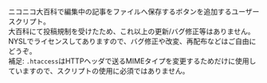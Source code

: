 ニコニコ大百科で編集中の記事をファイルへ保存するボタンを追加するユーザースクリプト。  
大百科にて投稿規制を受けたため、これ以上の更新/バグ修正等はありません。  
NYSLでライセンスしてありますので、バグ修正や改変、再配布などはご自由にどうぞ。  
補足: `.htaccess`はHTTPヘッダで送るMIMEタイプを変更するためだけに使用していますので、スクリプトの使用に必須ではありません。
